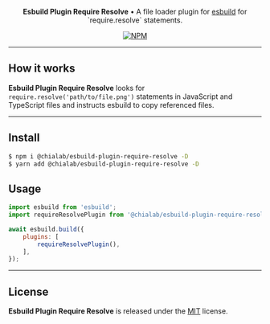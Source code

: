 <p align="center">
    <strong>Esbuild Plugin Require Resolve</strong> • A file loader plugin for <a href="https://esbuild.github.io/">esbuild</a> for `require.resolve` statements.
</p>

<p align="center">
    <a href="https://www.npmjs.com/package/@chialab/esbuild-plugin-require-resolve"><img alt="NPM" src="https://img.shields.io/npm/v/@chialab/esbuild-plugin-require-resolve.svg?style=flat-square"></a>
</p>

---

## How it works

**Esbuild Plugin Require Resolve** looks for `require.resolve('path/to/file.png')` statements in JavaScript and TypeScript files and instructs esbuild to copy referenced files.

---

## Install

```sh
$ npm i @chialab/esbuild-plugin-require-resolve -D
$ yarn add @chialab/esbuild-plugin-require-resolve -D
```

## Usage

```js
import esbuild from 'esbuild';
import requireResolvePlugin from '@chialab/esbuild-plugin-require-resolve';

await esbuild.build({
    plugins: [
        requireResolvePlugin(),
    ],
});
```

---

## License

**Esbuild Plugin Require Resolve** is released under the [MIT](https://github.com/chialab/rna/blob/main/packages/esbuild-plugin-require-resolve/LICENSE) license.
